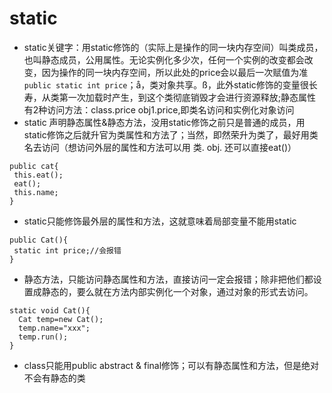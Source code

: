 # static
- static关键字：用static修饰的（实际上是操作的同一块内存空间）叫类成员，也叫静态成员，公用属性。无论实例化多少次，任何一个实例的改变都会改变，因为操作的同一块内存空间，所以此处的price会以最后一次赋值为准`public static int price`；å，类对象共享。ß，此外static修饰的变量很长寿，从类第一次加载时产生，到这个类彻底销毁才会进行资源释放;静态属性有2种访问方法：class.price obj1.price,即类名访问和实例化对象访问
- static 声明静态属性&静态方法，没用static修饰之前只是普通的成员，用static修饰之后就升官为类属性和方法了；当然，即然荣升为类了，最好用类名去访问（想访问外层的属性和方法可以用 类. obj. 还可以直接eat()）
```
public cat{
 this.eat();
 eat();
 this.name;
}
```
- static只能修饰最外层的属性和方法，这就意味着局部变量不能用static
```
public Cat(){
 static int price;//会报错
}
```
- 静态方法，只能访问静态属性和方法，直接访问一定会报错；除非把他们都设置成静态的，要么就在方法内部实例化一个对象，通过对象的形式去访问。
```
static void Cat(){
  Cat temp=new Cat();
  temp.name="xxx";
  temp.run();
}
```
- class只能用public abstract & final修饰；可以有静态属性和方法，但是绝对不会有静态的类
